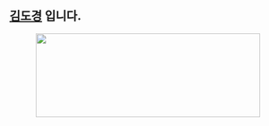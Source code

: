 ##  [**김도경**](https://www.rallit.com/resumes/257511@dokyungkim9919/%EA%B9%80%EB%8F%84%EA%B2%BD) 입니다.
<p align="center"><img
    src="https://render.gitanimals.org/lines/rudeh2926?pet-id=589961688038175360"
    width="400"
    height="150"
  />

